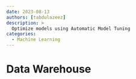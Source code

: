 ```yaml
---
date: 2023-08-13
authors: [tabdulazeez]
description: >
  Optimize models using Automatic Model Tuning
categories:
  - Machine Learning
---
```


# Data Warehouse